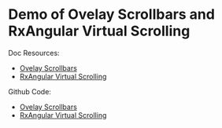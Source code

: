 # Demo of Ovelay Scrollbars and RxAngular Virtual Scrolling

Doc Resources:

* [Ovelay Scrollbars](https://kingsora.github.io/OverlayScrollbars)
* [RxAngular Virtual Scrolling](https://www.rx-angular.io/docs/template/api/virtual-scrolling)

Github Code:

* [Ovelay Scrollbars](https://github.com/KingSora/OverlayScrollbars)
* [RxAngular Virtual Scrolling](https://github.com/rx-angular/rx-angular/tree/main/libs/template/experimental/virtual-scrolling)
